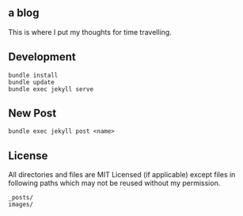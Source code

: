 a blog
------

This is where I put my thoughts for time travelling.

## Development

```
bundle install
bundle update
bundle exec jekyll serve
```

## New Post

```
bundle exec jekyll post <name>
```

## License

All directories and files are MIT Licensed (if applicable) except files in following paths which may not be reused without my permission.
```
_posts/
images/
```

